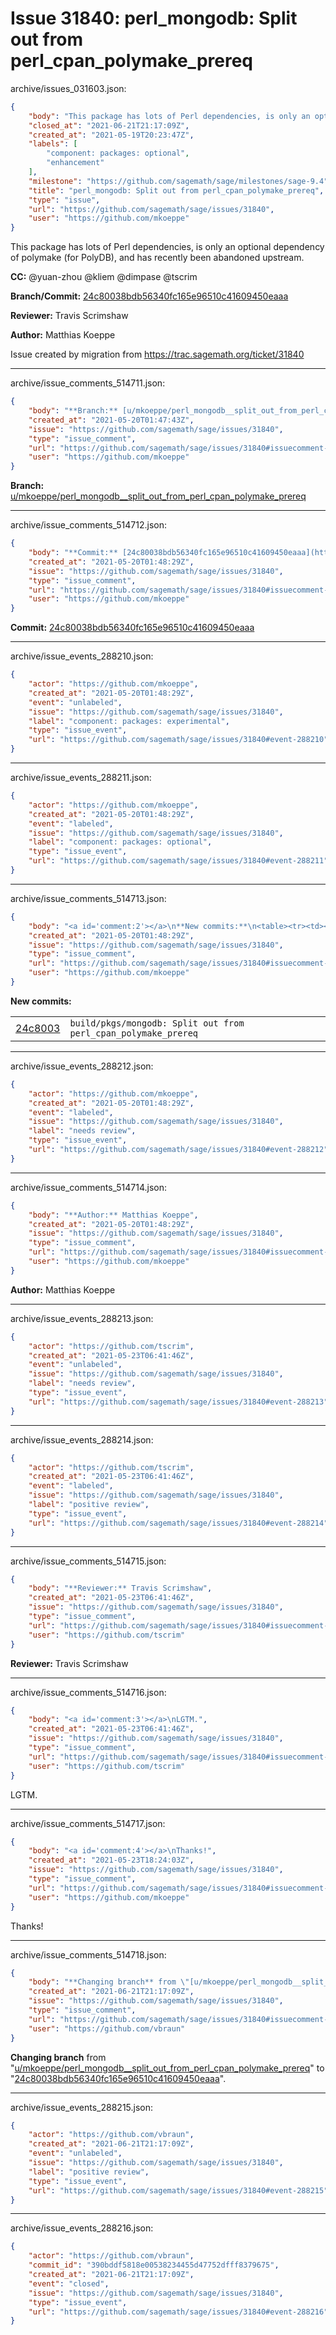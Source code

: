 # Issue 31840: perl_mongodb: Split out from perl_cpan_polymake_prereq

archive/issues_031603.json:
```json
{
    "body": "This package has lots of Perl dependencies, is only an optional dependency of polymake (for PolyDB), and has recently been abandoned upstream.\n\n\n\n**CC:**  @yuan-zhou @kliem @dimpase @tscrim\n\n**Branch/Commit:** [24c80038bdb56340fc165e96510c41609450eaaa](https://github.com/sagemath/sagetrac-mirror/commit/24c80038bdb56340fc165e96510c41609450eaaa)\n\n**Reviewer:** Travis Scrimshaw\n\n**Author:** Matthias Koeppe\n\nIssue created by migration from https://trac.sagemath.org/ticket/31840\n\n",
    "closed_at": "2021-06-21T21:17:09Z",
    "created_at": "2021-05-19T20:23:47Z",
    "labels": [
        "component: packages: optional",
        "enhancement"
    ],
    "milestone": "https://github.com/sagemath/sage/milestones/sage-9.4",
    "title": "perl_mongodb: Split out from perl_cpan_polymake_prereq",
    "type": "issue",
    "url": "https://github.com/sagemath/sage/issues/31840",
    "user": "https://github.com/mkoeppe"
}
```
This package has lots of Perl dependencies, is only an optional dependency of polymake (for PolyDB), and has recently been abandoned upstream.



**CC:**  @yuan-zhou @kliem @dimpase @tscrim

**Branch/Commit:** [24c80038bdb56340fc165e96510c41609450eaaa](https://github.com/sagemath/sagetrac-mirror/commit/24c80038bdb56340fc165e96510c41609450eaaa)

**Reviewer:** Travis Scrimshaw

**Author:** Matthias Koeppe

Issue created by migration from https://trac.sagemath.org/ticket/31840





---

archive/issue_comments_514711.json:
```json
{
    "body": "**Branch:** [u/mkoeppe/perl_mongodb__split_out_from_perl_cpan_polymake_prereq](https://github.com/sagemath/sagetrac-mirror/tree/u/mkoeppe/perl_mongodb__split_out_from_perl_cpan_polymake_prereq)",
    "created_at": "2021-05-20T01:47:43Z",
    "issue": "https://github.com/sagemath/sage/issues/31840",
    "type": "issue_comment",
    "url": "https://github.com/sagemath/sage/issues/31840#issuecomment-514711",
    "user": "https://github.com/mkoeppe"
}
```

**Branch:** [u/mkoeppe/perl_mongodb__split_out_from_perl_cpan_polymake_prereq](https://github.com/sagemath/sagetrac-mirror/tree/u/mkoeppe/perl_mongodb__split_out_from_perl_cpan_polymake_prereq)



---

archive/issue_comments_514712.json:
```json
{
    "body": "**Commit:** [24c80038bdb56340fc165e96510c41609450eaaa](https://github.com/sagemath/sagetrac-mirror/commit/24c80038bdb56340fc165e96510c41609450eaaa)",
    "created_at": "2021-05-20T01:48:29Z",
    "issue": "https://github.com/sagemath/sage/issues/31840",
    "type": "issue_comment",
    "url": "https://github.com/sagemath/sage/issues/31840#issuecomment-514712",
    "user": "https://github.com/mkoeppe"
}
```

**Commit:** [24c80038bdb56340fc165e96510c41609450eaaa](https://github.com/sagemath/sagetrac-mirror/commit/24c80038bdb56340fc165e96510c41609450eaaa)



---

archive/issue_events_288210.json:
```json
{
    "actor": "https://github.com/mkoeppe",
    "created_at": "2021-05-20T01:48:29Z",
    "event": "unlabeled",
    "issue": "https://github.com/sagemath/sage/issues/31840",
    "label": "component: packages: experimental",
    "type": "issue_event",
    "url": "https://github.com/sagemath/sage/issues/31840#event-288210"
}
```



---

archive/issue_events_288211.json:
```json
{
    "actor": "https://github.com/mkoeppe",
    "created_at": "2021-05-20T01:48:29Z",
    "event": "labeled",
    "issue": "https://github.com/sagemath/sage/issues/31840",
    "label": "component: packages: optional",
    "type": "issue_event",
    "url": "https://github.com/sagemath/sage/issues/31840#event-288211"
}
```



---

archive/issue_comments_514713.json:
```json
{
    "body": "<a id='comment:2'></a>\n**New commits:**\n<table><tr><td><a href=\"https://github.com/sagemath/sagetrac-mirror/commit/24c80038bdb56340fc165e96510c41609450eaaa\">24c8003</a></td><td><code>build/pkgs/mongodb: Split out from perl_cpan_polymake_prereq</code></td></tr></table>\n",
    "created_at": "2021-05-20T01:48:29Z",
    "issue": "https://github.com/sagemath/sage/issues/31840",
    "type": "issue_comment",
    "url": "https://github.com/sagemath/sage/issues/31840#issuecomment-514713",
    "user": "https://github.com/mkoeppe"
}
```

<a id='comment:2'></a>
**New commits:**
<table><tr><td><a href="https://github.com/sagemath/sagetrac-mirror/commit/24c80038bdb56340fc165e96510c41609450eaaa">24c8003</a></td><td><code>build/pkgs/mongodb: Split out from perl_cpan_polymake_prereq</code></td></tr></table>




---

archive/issue_events_288212.json:
```json
{
    "actor": "https://github.com/mkoeppe",
    "created_at": "2021-05-20T01:48:29Z",
    "event": "labeled",
    "issue": "https://github.com/sagemath/sage/issues/31840",
    "label": "needs review",
    "type": "issue_event",
    "url": "https://github.com/sagemath/sage/issues/31840#event-288212"
}
```



---

archive/issue_comments_514714.json:
```json
{
    "body": "**Author:** Matthias Koeppe",
    "created_at": "2021-05-20T01:48:29Z",
    "issue": "https://github.com/sagemath/sage/issues/31840",
    "type": "issue_comment",
    "url": "https://github.com/sagemath/sage/issues/31840#issuecomment-514714",
    "user": "https://github.com/mkoeppe"
}
```

**Author:** Matthias Koeppe



---

archive/issue_events_288213.json:
```json
{
    "actor": "https://github.com/tscrim",
    "created_at": "2021-05-23T06:41:46Z",
    "event": "unlabeled",
    "issue": "https://github.com/sagemath/sage/issues/31840",
    "label": "needs review",
    "type": "issue_event",
    "url": "https://github.com/sagemath/sage/issues/31840#event-288213"
}
```



---

archive/issue_events_288214.json:
```json
{
    "actor": "https://github.com/tscrim",
    "created_at": "2021-05-23T06:41:46Z",
    "event": "labeled",
    "issue": "https://github.com/sagemath/sage/issues/31840",
    "label": "positive review",
    "type": "issue_event",
    "url": "https://github.com/sagemath/sage/issues/31840#event-288214"
}
```



---

archive/issue_comments_514715.json:
```json
{
    "body": "**Reviewer:** Travis Scrimshaw",
    "created_at": "2021-05-23T06:41:46Z",
    "issue": "https://github.com/sagemath/sage/issues/31840",
    "type": "issue_comment",
    "url": "https://github.com/sagemath/sage/issues/31840#issuecomment-514715",
    "user": "https://github.com/tscrim"
}
```

**Reviewer:** Travis Scrimshaw



---

archive/issue_comments_514716.json:
```json
{
    "body": "<a id='comment:3'></a>\nLGTM.",
    "created_at": "2021-05-23T06:41:46Z",
    "issue": "https://github.com/sagemath/sage/issues/31840",
    "type": "issue_comment",
    "url": "https://github.com/sagemath/sage/issues/31840#issuecomment-514716",
    "user": "https://github.com/tscrim"
}
```

<a id='comment:3'></a>
LGTM.



---

archive/issue_comments_514717.json:
```json
{
    "body": "<a id='comment:4'></a>\nThanks!",
    "created_at": "2021-05-23T18:24:03Z",
    "issue": "https://github.com/sagemath/sage/issues/31840",
    "type": "issue_comment",
    "url": "https://github.com/sagemath/sage/issues/31840#issuecomment-514717",
    "user": "https://github.com/mkoeppe"
}
```

<a id='comment:4'></a>
Thanks!



---

archive/issue_comments_514718.json:
```json
{
    "body": "**Changing branch** from \"[u/mkoeppe/perl_mongodb__split_out_from_perl_cpan_polymake_prereq](https://github.com/sagemath/sagetrac-mirror/tree/u/mkoeppe/perl_mongodb__split_out_from_perl_cpan_polymake_prereq)\" to \"[24c80038bdb56340fc165e96510c41609450eaaa](https://github.com/sagemath/sagetrac-mirror/commit/24c80038bdb56340fc165e96510c41609450eaaa)\".",
    "created_at": "2021-06-21T21:17:09Z",
    "issue": "https://github.com/sagemath/sage/issues/31840",
    "type": "issue_comment",
    "url": "https://github.com/sagemath/sage/issues/31840#issuecomment-514718",
    "user": "https://github.com/vbraun"
}
```

**Changing branch** from "[u/mkoeppe/perl_mongodb__split_out_from_perl_cpan_polymake_prereq](https://github.com/sagemath/sagetrac-mirror/tree/u/mkoeppe/perl_mongodb__split_out_from_perl_cpan_polymake_prereq)" to "[24c80038bdb56340fc165e96510c41609450eaaa](https://github.com/sagemath/sagetrac-mirror/commit/24c80038bdb56340fc165e96510c41609450eaaa)".



---

archive/issue_events_288215.json:
```json
{
    "actor": "https://github.com/vbraun",
    "created_at": "2021-06-21T21:17:09Z",
    "event": "unlabeled",
    "issue": "https://github.com/sagemath/sage/issues/31840",
    "label": "positive review",
    "type": "issue_event",
    "url": "https://github.com/sagemath/sage/issues/31840#event-288215"
}
```



---

archive/issue_events_288216.json:
```json
{
    "actor": "https://github.com/vbraun",
    "commit_id": "390bddf5818e00538234455d47752dfff8379675",
    "created_at": "2021-06-21T21:17:09Z",
    "event": "closed",
    "issue": "https://github.com/sagemath/sage/issues/31840",
    "type": "issue_event",
    "url": "https://github.com/sagemath/sage/issues/31840#event-288216"
}
```
